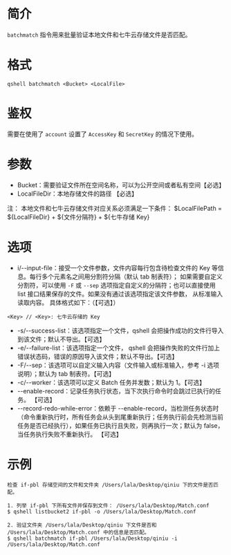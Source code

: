 # 简介
`batchmatch` 指令用来批量验证本地文件和七牛云存储文件是否匹配。

# 格式
```
qshell batchmatch <Bucket> <LocalFile> 
```

# 鉴权
需要在使用了 `account` 设置了 `AccessKey` 和 `SecretKey` 的情况下使用。

# 参数
- Bucket：需要验证文件所在空间名称，可以为公开空间或者私有空间【必选】
- LocalFileDir：本地存储文件的路径 【必选】

注：
本地文件和七牛云存储文件对应关系必须满足一下条件：
$LocalFilePath = ${LocalFileDir} + ${文件分隔符} + ${七牛存储 Key}

# 选项
- i/--input-file：接受一个文件参数，文件内容每行包含待检查文件的 Key 等信息。每行多个元素名之间用分割符分隔（默认 tab 制表符）； 如果需要自定义分割符，可以使用 `-F` 或 `--sep` 选项指定自定义的分隔符；也可以直接使用 list 接口结果保存的文件。如果没有通过该选项指定该文件参数， 从标准输入读取内容。 具体格式如下：（【可选】）
```
<Key> // <Key>: 七牛云存储的 Key
```
- -s/--success-list：该选项指定一个文件，qshell 会把操作成功的文件行导入到该文件；默认不导出。【可选】
- -e/--failure-list：该选项指定一个文件， qshell 会把操作失败的文件行加上错误状态码，错误的原因导入该文件；默认不导出。【可选】
- -F/--sep：该选项可以自定义输入内容（文件输入或标准输入，参考 -i 选项说明）；默认为 tab 制表符。【可选】
- -c/--worker：该选项可以定义 Batch 任务并发数；默认为 1。【可选】
- --enable-record：记录任务执行状态，当下次执行命令时会跳过已执行的任务。 【可选】
- --record-redo-while-error：依赖于 --enable-record，当检测任务状态时（命令重新执行时，所有任务会从头到尾重新执行；任务执行前会先检测当前任务是否已经执行），如果任务已执行且失败，则再执行一次；默认为 false，当任务执行失败不重新执行。 【可选】

# 示例
```
检查 if-pbl 存储空间的文件和文件夹 /Users/lala/Desktop/qiniu 下的文件是否匹配。

1. 列举 if-pbl 下所有文件并保存到文件： /Users/lala/Desktop/Match.conf
$ qshell listbucket2 if-pbl -o /Users/lala/Desktop/Match.conf

2. 验证文件夹 /Users/lala/Desktop/qiniu 下文件是否和 /Users/lala/Desktop/Match.conf 中的信息是否匹配。
$ qshell batchmatch if-pbl /Users/lala/Desktop/qiniu -i /Users/lala/Desktop/Match.conf
```